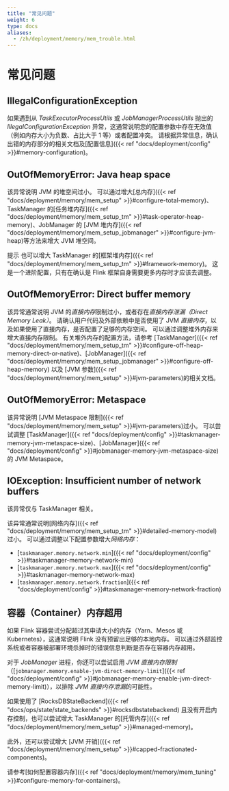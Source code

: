 ```yaml
---
title: "常见问题"
weight: 6
type: docs
aliases:
  - /zh/deployment/memory/mem_trouble.html
---
```

<!--
Licensed to the Apache Software Foundation (ASF) under one
or more contributor license agreements.  See the NOTICE file
distributed with this work for additional information
regarding copyright ownership.  The ASF licenses this file
to you under the Apache License, Version 2.0 (the
"License"); you may not use this file except in compliance
with the License.  You may obtain a copy of the License at

  http://www.apache.org/licenses/LICENSE-2.0

Unless required by applicable law or agreed to in writing,
software distributed under the License is distributed on an
"AS IS" BASIS, WITHOUT WARRANTIES OR CONDITIONS OF ANY
KIND, either express or implied.  See the License for the
specific language governing permissions and limitations
under the License.
-->

# 常见问题

## IllegalConfigurationException

如果遇到从 *TaskExecutorProcessUtils* 或 *JobManagerProcessUtils* 抛出的 *IllegalConfigurationException* 异常，这通常说明您的配置参数中存在无效值（例如内存大小为负数、占比大于 1 等）或者配置冲突。
请根据异常信息，确认出错的内存部分的相关文档及[配置信息]({{< ref "docs/deployment/config" >}}#memory-configuration)。

## OutOfMemoryError: Java heap space

该异常说明 JVM 的堆空间过小。
可以通过增大[总内存]({{< ref "docs/deployment/memory/mem_setup" >}}#configure-total-memory)、TaskManager 的[任务堆内存]({{< ref "docs/deployment/memory/mem_setup_tm" >}}#task-operator-heap-memory)、JobManager 的 [JVM 堆内存]({{< ref "docs/deployment/memory/mem_setup_jobmanager" >}}#configure-jvm-heap)等方法来增大 JVM 堆空间。

<span class="label label-info">提示</span>
也可以增大 TaskManager 的[框架堆内存]({{< ref "docs/deployment/memory/mem_setup_tm" >}}#framework-memory)。
这是一个进阶配置，只有在确认是 Flink 框架自身需要更多内存时才应该去调整。

## OutOfMemoryError: Direct buffer memory

该异常通常说明 JVM 的*直接内存*限制过小，或者存在*直接内存泄漏（Direct Memory Leak）*。
请确认用户代码及外部依赖中是否使用了 JVM *直接内存*，以及如果使用了直接内存，是否配置了足够的内存空间。
可以通过调整堆外内存来增大直接内存限制。
有关堆外内存的配置方法，请参考 [TaskManager]({{< ref "docs/deployment/memory/mem_setup_tm" >}}#configure-off-heap-memory-direct-or-native)、[JobManager]({{< ref "docs/deployment/memory/mem_setup_jobmanager" >}}#configure-off-heap-memory) 以及 [JVM 参数]({{< ref "docs/deployment/memory/mem_setup" >}}#jvm-parameters)的相关文档。

## OutOfMemoryError: Metaspace

该异常说明 [JVM Metaspace 限制]({{< ref "docs/deployment/memory/mem_setup" >}}#jvm-parameters)过小。
可以尝试调整 [TaskManager]({{< ref "docs/deployment/config" >}}#taskmanager-memory-jvm-metaspace-size)、[JobManager]({{< ref "docs/deployment/config" >}}#jobmanager-memory-jvm-metaspace-size) 的 JVM Metaspace。

## IOException: Insufficient number of network buffers

该异常仅与 TaskManager 相关。

该异常通常说明[网络内存]({{< ref "docs/deployment/memory/mem_setup_tm" >}}#detailed-memory-model)过小。
可以通过调整以下配置参数增大*网络内存*：
* [`taskmanager.memory.network.min`]({{< ref "docs/deployment/config" >}}#taskmanager-memory-network-min)
* [`taskmanager.memory.network.max`]({{< ref "docs/deployment/config" >}}#taskmanager-memory-network-max)
* [`taskmanager.memory.network.fraction`]({{< ref "docs/deployment/config" >}}#taskmanager-memory-network-fraction)

<a name="container-memory-exceeded" />

## 容器（Container）内存超用

如果 Flink 容器尝试分配超过其申请大小的内存（Yarn、Mesos 或 Kubernetes），这通常说明 Flink 没有预留出足够的本地内存。
可以通过外部监控系统或者容器被部署环境杀掉时的错误信息判断是否存在容器内存超用。

对于 *JobManager* 进程，你还可以尝试启用 *JVM 直接内存限制*（[`jobmanager.memory.enable-jvm-direct-memory-limit`]({{< ref "docs/deployment/config" >}}#jobmanager-memory-enable-jvm-direct-memory-limit)），以排除 *JVM 直接内存泄漏*的可能性。

如果使用了 [RocksDBStateBackend]({{< ref "docs/ops/state/state_backends" >}}#rocksdbstatebackend) 且没有开启内存控制，也可以尝试增大 TaskManager 的[托管内存]({{< ref "docs/deployment/memory/mem_setup" >}}#managed-memory)。

此外，还可以尝试增大 [JVM 开销]({{< ref "docs/deployment/memory/mem_setup" >}}#capped-fractionated-components)。

请参考[如何配置容器内存]({{< ref "docs/deployment/memory/mem_tuning" >}}#configure-memory-for-containers)。
